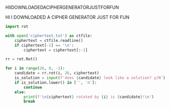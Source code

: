 HIIDOWNLOADEDACIPHERGENERATORJUSTFORFUN

HI I DOWNLOADED A CIPHER GENERATOR JUST FOR FUN

```python
import rot

with open('ciphertext.txt') as ctfile:
    ciphertext = ctfile.readline()
    if ciphertext[-1] == '\n':
        ciphertext = ciphertext[:-1]

rr = rot.Rot()

for i in range(26, 0, -1):
    candidate = rr.rot(i, 26, ciphertext)
    is_solution = input(f'does {candidate} look like a solution? y/N')
    if is_solution.lower() in ['', 'n']:
        continue
    else:
        print(f'\n{ciphertext} rotated by {i} is {candidate}!\n')
        break
    
```

